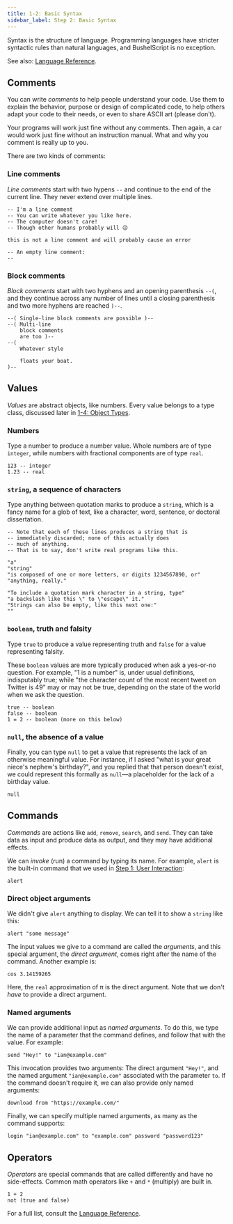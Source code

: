 ```yaml
---
title: 1-2: Basic Syntax
sidebar_label: Step 2: Basic Syntax
---
```


Syntax is the structure of language. Programming languages have stricter syntactic rules than natural languages, and BushelScript is no exception.

See also: [Language Reference](../ref/basic-syntax).

## Comments

You can write _comments_ to help people understand your code. Use them to explain the behavior, purpose or design of complicated code, to help others adapt your code to their needs, or even to share ASCII art (please don't).

Your programs will work just fine without any comments. Then again, a car would work just fine without an instruction manual. What and why you comment is really up to you.

There are two kinds of comments:

### Line comments

_Line comments_ start with two hypens `--` and continue to the end of the current line. They never extend over multiple lines.

```
-- I'm a line comment
-- You can write whatever you like here.
-- The computer doesn't care!
-- Though other humans probably will 😉

this is not a line comment and will probably cause an error

-- An empty line comment:
--
```
### Block comments

_Block comments_ start with two hyphens and an opening parenthesis `--(`, and they continue across any number of lines until a closing parenthesis and two more hyphens are reached `)--`.

```
--( Single-line block comments are possible )--
--( Multi-line
    block comments
    are too )--
--(
    Whatever style
    
    floats your boat.
)--

```

## Values

_Values_ are abstract objects, like numbers. Every value belongs to a type class, discussed later in [1-4: Object Types](object-types).

### Numbers

Type a number to produce a number value. Whole numbers are of type `integer`, while numbers with fractional components are of type `real`.

```
123 -- integer
1.23 -- real
```

### `string`, a sequence of characters

Type anything between quotation marks to produce a `string`, which is a fancy name for a glob of text, like a character, word, sentence, or doctoral dissertation.

```
-- Note that each of these lines produces a string that is
-- immediately discarded; none of this actually does
-- much of anything.
-- That is to say, don't write real programs like this.

"a"
"string"
"is composed of one or more letters, or digits 1234567890, or"
"anything, really."

"To include a quotation mark character in a string, type"
"a backslash like this \" to \"escape\" it."
"Strings can also be empty, like this next one:"
""
```

### `boolean`, truth and falsity

Type `true` to produce a value representing truth and `false` for a value representing falsity.

These `boolean` values are more typically produced when ask a yes-or-no question. For example, "1 is a number" is, under usual definitions, indisputably true; while "the character count of the most recent tweet on Twitter is 49" may or may not be true, depending on the state of the world when we ask the question.

```
true -- boolean
false -- boolean
1 = 2 -- boolean (more on this below)
```

### `null`, the absence of a value

Finally, you can type `null` to get a value that represents the lack of an otherwise meaningful value. For instance, if I asked "what is your great niece's nephew's birthday?", and you replied that that person doesn't exist, we could represent this formally as `null`—a placeholder for the lack of a birthday value.

```
null
```

## Commands

_Commands_ are actions like `add`, `remove`, `search`, and `send`. They can take data as input and produce data as output, and they may have additional effects.

We can _invoke_ (run) a command by typing its name. For example, `alert` is the built-in command that we used in [Step 1: User Interaction](user-interaction):

```
alert
```

### Direct object arguments

We didn't give `alert` anything to display. We can tell it to show a `string` like this:

```
alert "some message"
```

The input values we give to a command are called the _arguments_, and this special argument, the _direct argument_, comes right after the name of the command. Another example is:

```
cos 3.14159265
```

Here, the `real` approximation of π is the direct argument. Note that we don't _have_ to provide a direct argument.

### Named arguments

We can provide additional input as _named arguments_. To do this, we type the name of a parameter that the command defines, and follow that with the value. For example:

```
send "Hey!" to "ian@example.com"
```

This invocation provides two arguments: The direct argument `"Hey!"`, and the named argument `"ian@example.com"` associated with the parameter `to`. If the command doesn't require it, we can also provide only named arguments:

```
download from "https://example.com/"
```
Finally, we can specify multiple named arguments, as many as the command supports:

```
login "ian@example.com" to "example.com" password "password123"
```

## Operators

_Operators_ are special commands that are called differently and have no side-effects. Common math operators like `+` and `*` (multiply) are built in.

```
1 + 2
not (true and false)
```

For a full list, consult the [Language Reference](../ref/basic-syntax#operators).
